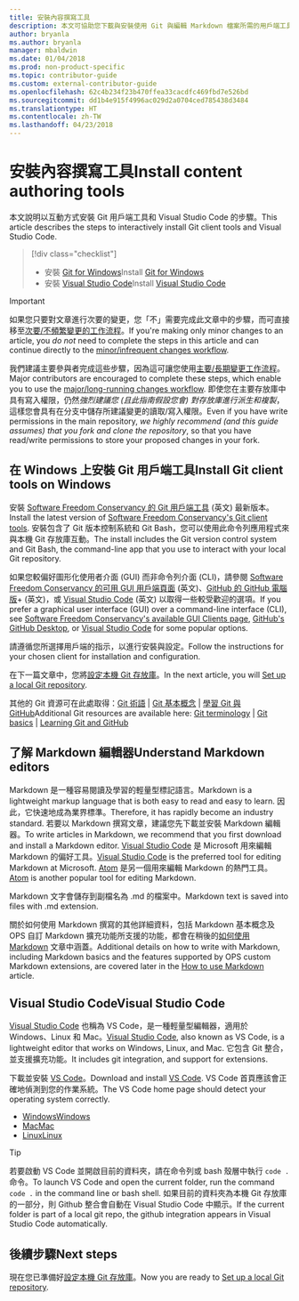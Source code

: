 ```yaml
---
title: 安裝內容撰寫工具
description: 本文可協助您下載與安裝使用 Git 與編輯 Markdown 檔案所需的用戶端工具。
author: bryanla
ms.author: bryanla
manager: mbaldwin
ms.date: 01/04/2018
ms.prod: non-product-specific
ms.topic: contributor-guide
ms.custom: external-contributor-guide
ms.openlocfilehash: 62c4b234f23b470ffea33cacdfc469fbd7e526bd
ms.sourcegitcommit: dd1b4e915f4996ac029d2a0704ced785438d3484
ms.translationtype: HT
ms.contentlocale: zh-TW
ms.lasthandoff: 04/23/2018
---
```

# <a name="install-content-authoring-tools"></a><span data-ttu-id="d64f2-103">安裝內容撰寫工具</span><span class="sxs-lookup"><span data-stu-id="d64f2-103">Install content authoring tools</span></span>

<span data-ttu-id="d64f2-104">本文說明以互動方式安裝 Git 用戶端工具和 Visual Studio Code 的步驟。</span><span class="sxs-lookup"><span data-stu-id="d64f2-104">This article describes the steps to interactively install Git client tools and Visual Studio Code.</span></span>
> [!div class="checklist"]
> * <span data-ttu-id="d64f2-105">安裝 [Git for Windows](https://git-scm.com/download/win)</span><span class="sxs-lookup"><span data-stu-id="d64f2-105">Install [Git for Windows](https://git-scm.com/download/win)</span></span>
> * <span data-ttu-id="d64f2-106">安裝 [Visual Studio Code](https://code.visualstudio.com/)</span><span class="sxs-lookup"><span data-stu-id="d64f2-106">Install [Visual Studio Code](https://code.visualstudio.com/)</span></span>

>[!IMPORTANT]
> <span data-ttu-id="d64f2-107">如果您只要對文章進行次要的變更，您「不」需要完成此文章中的步驟，而可直接移至[次要/不頻繁變更的工作流程](light-workflow.md)。</span><span class="sxs-lookup"><span data-stu-id="d64f2-107">If you're making only minor changes to an article, you *do not* need to complete the steps in this article and can continue directly to the [minor/infrequent changes workflow](light-workflow.md).</span></span>
>
> <span data-ttu-id="d64f2-108">我們建議主要參與者完成這些步驟，因為這可讓您使用[主要/長期變更工作流程](full-workflow.md)。</span><span class="sxs-lookup"><span data-stu-id="d64f2-108">Major contributors are encouraged to complete these steps, which enable you to use the [major/long-running changes workflow](full-workflow.md).</span></span> <span data-ttu-id="d64f2-109">即使您在主要存放庫中具有寫入權限，仍然*強烈建議您 (且此指南假設您會) 對存放庫進行派生和複製*，這樣您會具有在分支中儲存所建議變更的讀取/寫入權限。</span><span class="sxs-lookup"><span data-stu-id="d64f2-109">Even if you have write permissions in the main repository, *we highly recommend (and this guide assumes) that you fork and clone the repository*, so that you have read/write permissions to store your proposed changes in your fork.</span></span>

## <a name="install-git-client-tools-on-windows"></a><span data-ttu-id="d64f2-110">在 Windows 上安裝 Git 用戶端工具</span><span class="sxs-lookup"><span data-stu-id="d64f2-110">Install Git client tools on Windows</span></span>

 <span data-ttu-id="d64f2-111">安裝 [Software Freedom Conservancy 的 Git 用戶端工具](https://git-scm.com/download/) \(英文\) 最新版本。</span><span class="sxs-lookup"><span data-stu-id="d64f2-111">Install the latest version of [Software Freedom Conservancy's Git client tools](https://git-scm.com/download/).</span></span> <span data-ttu-id="d64f2-112">安裝包含了 Git 版本控制系統和 Git Bash，您可以使用此命令列應用程式來與本機 Git 存放庫互動。</span><span class="sxs-lookup"><span data-stu-id="d64f2-112">The install includes the Git version control system and Git Bash, the command-line app that you use to interact with your local Git repository.</span></span>

<span data-ttu-id="d64f2-113">如果您較偏好圖形化使用者介面 (GUI) 而非命令列介面 (CLI)，請參閱 [Software Freedom Conservancy 的可用 GUI 用戶端頁面](https://git-scm.com/downloads/guis) \(英文\)、[GitHub 的 GitHub 電腦版](https://desktop.github.com/)+ \(英文\)，或 [Visual Studio Code](https://www.visualstudio.com/products/code-vs.aspx) \(英文\) 以取得一些較受歡迎的選項。</span><span class="sxs-lookup"><span data-stu-id="d64f2-113">If you prefer a graphical user interface (GUI) over a command-line interface (CLI), see [Software Freedom Conservancy's available GUI Clients page](https://git-scm.com/downloads/guis), [GitHub's GitHub Desktop](https://desktop.github.com/), or [Visual Studio Code](https://www.visualstudio.com/products/code-vs.aspx) for some popular options.</span></span>

<span data-ttu-id="d64f2-114">請遵循您所選擇用戶端的指示，以進行安裝與設定。</span><span class="sxs-lookup"><span data-stu-id="d64f2-114">Follow the instructions for your chosen client for installation and configuration.</span></span>

<span data-ttu-id="d64f2-115">在下一篇文章中，您將[設定本機 Git 存放庫](get-started-setup-local.md)。</span><span class="sxs-lookup"><span data-stu-id="d64f2-115">In the next article, you will [Set up a local Git repository](get-started-setup-local.md).</span></span>

   <span data-ttu-id="d64f2-116">其他的 Git 資源可在此處取得：[Git 術語](https://help.github.com/articles/github-glossary) | [Git 基本概念](https://git-scm.com/book/en/v2/Getting-Started-Git-Basics) | [學習 Git 與 GitHub](https://help.github.com/articles/good-resources-for-learning-git-and-github/)</span><span class="sxs-lookup"><span data-stu-id="d64f2-116">Additional Git resources are available here: [Git terminology](https://help.github.com/articles/github-glossary) | [Git basics](https://git-scm.com/book/en/v2/Getting-Started-Git-Basics) | [Learning Git and GitHub](https://help.github.com/articles/good-resources-for-learning-git-and-github/)</span></span>

## <a name="understand-markdown-editors"></a><span data-ttu-id="d64f2-117">了解 Markdown 編輯器</span><span class="sxs-lookup"><span data-stu-id="d64f2-117">Understand Markdown editors</span></span>

<span data-ttu-id="d64f2-118">Markdown 是一種容易閱讀及學習的輕量型標記語言。</span><span class="sxs-lookup"><span data-stu-id="d64f2-118">Markdown is a lightweight markup language that is both easy to read and easy to learn.</span></span> <span data-ttu-id="d64f2-119">因此，它快速地成為業界標準。</span><span class="sxs-lookup"><span data-stu-id="d64f2-119">Therefore, it has rapidly become an industry standard.</span></span> <span data-ttu-id="d64f2-120">若要以 Markdown 撰寫文章，建議您先下載並安裝 Markdown 編輯器。</span><span class="sxs-lookup"><span data-stu-id="d64f2-120">To write articles in Markdown, we recommend that you first download and install a Markdown editor.</span></span>  <span data-ttu-id="d64f2-121">[Visual Studio Code](https://code.visualstudio.com/) 是 Microsoft 用來編輯 Markdown 的偏好工具。</span><span class="sxs-lookup"><span data-stu-id="d64f2-121">[Visual Studio Code](https://code.visualstudio.com/) is the preferred tool for editing Markdown at Microsoft.</span></span> <span data-ttu-id="d64f2-122">[Atom](https://atom.io) 是另一個用來編輯 Markdown 的熱門工具。</span><span class="sxs-lookup"><span data-stu-id="d64f2-122">[Atom](https://atom.io) is another popular tool for editing Markdown.</span></span>

<span data-ttu-id="d64f2-123">Markdown 文字會儲存到副檔名為 .md 的檔案中。</span><span class="sxs-lookup"><span data-stu-id="d64f2-123">Markdown text is saved into files with .md extension.</span></span>

<span data-ttu-id="d64f2-124">關於如何使用 Markdown 撰寫的其他詳細資料，包括 Markdown 基本概念及 OPS 自訂 Markdown 擴充功能所支援的功能，都會在稍後的[如何使用 Markdown](how-to-write-use-markdown.md) 文章中涵蓋。</span><span class="sxs-lookup"><span data-stu-id="d64f2-124">Additional details on how to write with Markdown, including Markdown basics and the features supported by OPS custom Markdown extensions, are covered later in the [How to use Markdown](how-to-write-use-markdown.md) article.</span></span>

## <a name="visual-studio-code"></a><span data-ttu-id="d64f2-125">Visual Studio Code</span><span class="sxs-lookup"><span data-stu-id="d64f2-125">Visual Studio Code</span></span>

<span data-ttu-id="d64f2-126">[Visual Studio Code](https://code.visualstudio.com/) 也稱為 VS Code，是一種輕量型編輯器，適用於 Windows、Linux 和 Mac。</span><span class="sxs-lookup"><span data-stu-id="d64f2-126">[Visual Studio Code](https://code.visualstudio.com/), also known as VS Code, is a lightweight editor that works on Windows, Linux, and Mac.</span></span> <span data-ttu-id="d64f2-127">它包含 Git 整合，並支援擴充功能。</span><span class="sxs-lookup"><span data-stu-id="d64f2-127">It includes git integration, and support for extensions.</span></span>

<span data-ttu-id="d64f2-128">下載並安裝 [VS Code](https://code.visualstudio.com/)。</span><span class="sxs-lookup"><span data-stu-id="d64f2-128">Download and install [VS Code](https://code.visualstudio.com/).</span></span> <span data-ttu-id="d64f2-129">VS Code 首頁應該會正確地偵測到您的作業系統。</span><span class="sxs-lookup"><span data-stu-id="d64f2-129">The VS Code home page should detect your operating system correctly.</span></span>

- [<span data-ttu-id="d64f2-130">Windows</span><span class="sxs-lookup"><span data-stu-id="d64f2-130">Windows</span></span>](https://code.visualstudio.com/docs/setup/windows)
- [<span data-ttu-id="d64f2-131">Mac</span><span class="sxs-lookup"><span data-stu-id="d64f2-131">Mac</span></span>](https://code.visualstudio.com/docs/setup/mac)
- [<span data-ttu-id="d64f2-132">Linux</span><span class="sxs-lookup"><span data-stu-id="d64f2-132">Linux</span></span>](https://code.visualstudio.com/docs/setup/linux)

> [!TIP]
> <span data-ttu-id="d64f2-133">若要啟動 VS Code 並開啟目前的資料夾，請在命令列或 bash 殼層中執行 `code .` 命令。</span><span class="sxs-lookup"><span data-stu-id="d64f2-133">To launch VS Code and open the current folder, run the command `code .` in the command line or bash shell.</span></span> <span data-ttu-id="d64f2-134">如果目前的資料夾為本機 Git 存放庫的一部分，則 Github 整合會自動在 Visual Studio Code 中顯示。</span><span class="sxs-lookup"><span data-stu-id="d64f2-134">If the current folder is part of a local git repo, the github integration appears in Visual Studio Code automatically.</span></span>

## <a name="next-steps"></a><span data-ttu-id="d64f2-135">後續步驟</span><span class="sxs-lookup"><span data-stu-id="d64f2-135">Next steps</span></span>

<span data-ttu-id="d64f2-136">現在您已準備好[設定本機 Git 存放庫](get-started-setup-local.md)。</span><span class="sxs-lookup"><span data-stu-id="d64f2-136">Now you are ready to [Set up a local Git repository](get-started-setup-local.md).</span></span>
